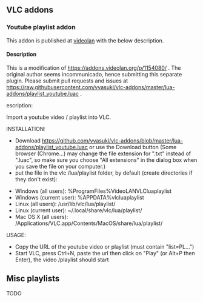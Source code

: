 ## VLC addons
### Youtube playlist addon

This addon is published at [videolan](https://addons.videolan.org/p/1344170/) with the below description.

#### Description
This is a modification of https://addons.videolan.org/p/1154080/ . The original author seems incommunicado, hence submitting this separate plugin. Please submit pull requests and issues at https://raw.githubusercontent.com/vvasuki/vlc-addons/master/lua-addons/playlist_youtube.luac .

escription:

Import a youtube video / playlist into VLC.


INSTALLATION:
- Download https://github.com/vvasuki/vlc-addons/blob/master/lua-addons/playlist_youtube.luac or use the Download button (Some browser (Chrome...) may change the file extension for ".txt" instead of ".luac", so make sure you choose "All extensions" in the dialog box when you save the file on your computer.)
- put the file in the vlc /lua/playlist folder, by default (create directories if they don't exist):
* Windows (all users): %ProgramFiles%VideoLANVLCluaplaylist
* Windows (current user): %APPDATA%vlcluaplaylist
* Linux (all users): /usr/lib/vlc/lua/playlist/
* Linux (current user): ~/.local/share/vlc/lua/playlist/
* Mac OS X (all users): /Applications/VLC.app/Contents/MacOS/share/lua/playlist/


USAGE:
- Copy the URL of the youtube video or playlist (must contain "list=PL...")
- Start VLC, press Ctrl+N, paste the url then click on "Play" (or Alt+P then Enter), the video /playlist should start

## Misc playlists
TODO
